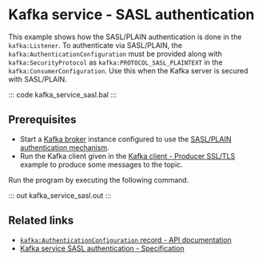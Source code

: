 # Kafka service - SASL authentication

This example shows how the SASL/PLAIN authentication is done in the `kafka:Listener`. To authenticate via SASL/PLAIN, the `kafka:AuthenticationConfiguration` must be provided along with `kafka:SecurityProtocol` as `kafka:PROTOCOL_SASL_PLAINTEXT` in the `kafka:ConsumerConfiguration`. Use this when the Kafka server is secured with SASL/PLAIN.

::: code kafka_service_sasl.bal :::

## Prerequisites
- Start a [Kafka broker](https://kafka.apache.org/quickstart) instance configured to use the [SASL/PLAIN authentication mechanism](https://docs.confluent.io/platform/current/kafka/authentication_sasl/authentication_sasl_plain.html#sasl-plain-overview).
- Run the Kafka client given in the [Kafka client - Producer SSL/TLS](/learn/by-example/kafka-client-producer-ssl) example to produce some messages to the topic.

Run the program by executing the following command.

::: out kafka_service_sasl.out :::

## Related links
- [`kafka:AuthenticationConfiguration` record - API documentation](https://lib.ballerina.io/ballerinax/kafka/latest/records/AuthenticationConfiguration)
- [Kafka service SASL authentication - Specification](https://github.com/ballerina-platform/module-ballerinax-kafka/blob/master/docs/spec/spec.md#4312-secure-listener)
